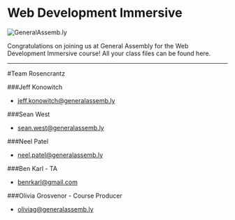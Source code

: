 Web Development Immersive
============================

![](https://github.com/generalassembly/ga-ruby-on-rails-for-devs/raw/master/images/ga.png "GeneralAssemb.ly")

Congratulations on joining us at General Assembly for the Web Development Immersive course! All your class files can be found here.


___
#Team Rosencrantz

###Jeff Konowitch
* <jeff.konowitch@generalassemb.ly>

###Sean West
* <sean.west@generalassemb.ly>


###Neel Patel 
* <neel.patel@generalassemb.ly>

###Ben Karl - TA
* <benrkarl@gmail.com>

###Olivia Grosvenor - Course Producer
* <oliviag@generalassemb.ly>

